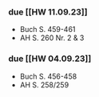 
### due [[HW 11.09.23]]
- Buch S. 459-461
- AH S. 260 Nr. 2 & 3
### due [[HW 04.09.23]]
- Buch S. 456-458
- AH S. 258/259
